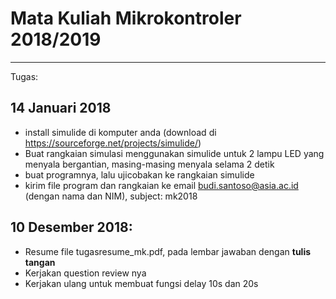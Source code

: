 # Mata Kuliah Mikrokontroler 2018/2019
___
Tugas: 
## 14 Januari 2018
 - install simulide di komputer anda (download di https://sourceforge.net/projects/simulide/)
 - Buat rangkaian simulasi menggunakan simulide untuk 2 lampu LED yang menyala bergantian, masing-masing menyala selama 2 detik
 - buat programnya, lalu ujicobakan ke rangkaian simulide
 - kirim file program dan rangkaian ke email budi.santoso@asia.ac.id (dengan nama dan NIM), subject: mk2018
 
## 10 Desember 2018:
   - Resume file tugasresume_mk.pdf, pada lembar jawaban dengan **tulis tangan**
   - Kerjakan question review nya
   - Kerjakan ulang untuk membuat fungsi delay 10s dan 20s
